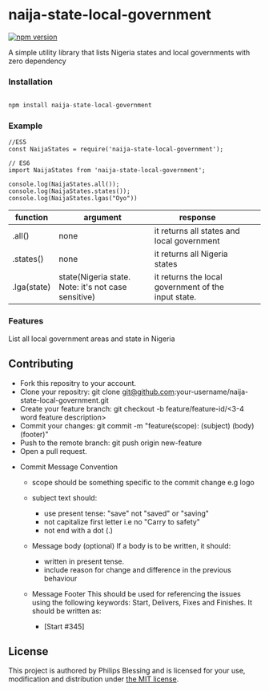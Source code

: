# naija-state-local-government

[![npm version](https://badge.fury.io/js/naija-state-local-government.svg)](https://www.npmjs.com/package/naija-state-local-government)

A simple utility library that lists Nigeria states and local governments with zero dependency

### Installation

``` Javascript

npm install naija-state-local-government

```

### Example

``` Javascript/Node
//ES5
const NaijaStates = require('naija-state-local-government');

// ES6
import NaijaStates from 'naija-state-local-government';

console.log(NaijaStates.all());
console.log(NaijaStates.states());
console.log(NaijaStates.lgas("Oyo"))

```

| function    | argument                                            | response                                            |   |   |
|-------------|-----------------------------------------------------|-----------------------------------------------------|---|---|
| .all()      | none                                                | it returns all states and local government          |   |   |
| .states()   | none                                                | it returns all Nigeria states                       |   |   |
| .lga(state) | state(Nigeria state. Note: it's not case sensitive) | it returns the local government of the input state. |   |   |

### Features

List all local government areas and state in Nigeria

## Contributing

* Fork this repositry to your account.
* Clone your repositry: git clone git@github.com:your-username/naija-state-local-government.git
* Create your feature branch: git checkout -b feature/feature-id/<3-4 word feature description>
* Commit your changes: git commit -m "feature(scope): (subject) <BLANK LINE> (body) <BLANK LINE> (footer)"
* Push to the remote branch: git push origin new-feature
* Open a pull request.

- Commit Message Convention
    - scope should be something specific to the commit change e.g logo
    - subject text should:
        - use present tense: "save" not "saved" or "saving"
        - not capitalize first letter i.e no "Carry to safety"
        - not end with a dot (.)
    - Message body (optional) If a body is to be written, it should:
      - written in present tense.
      - include reason for change and difference in the previous behaviour

    - Message Footer This should be used for referencing the issues using the following keywords: Start, Delivers, Fixes and Finishes. It should be written as:
      - [Start #345]
    
## License

This project is authored by Philips Blessing and is licensed 
for your use, modification and distribution under [the MIT license](https://en.wikipedia.org/wiki/MIT_License). 
